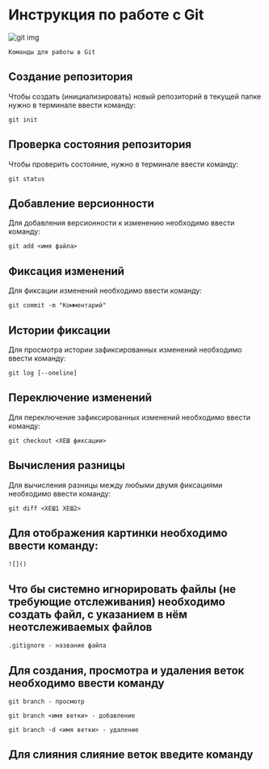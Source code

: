 # Инструкция по работе с Git

![git img](git-logo.png)

    Команды для работы в Git



## Создание репозитория

Чтобы создать (инициализировать) новый репозиторий в текущей папке нужно в терминале ввести команду:

    git init

## Проверка состояния репозитория

Чтобы проверить состояние, нужно в терминале ввести команду:

    git status

## Добавление версионности

Для добавления версионности к изменению необходимо ввести команду:

    git add <имя файла>

## Фиксация изменений

Для фиксации изменений необходимо ввести команду:

    git commit -m "Комментарий"

## Истории фиксации

Для просмотра истории зафиксированных изменений необходимо ввести команду:
    
    git log [--oneline]

## Переключение изменений

Для переключение зафиксированных изменений необходимо ввести команду:
    
    git checkout <ХЕШ фиксации>

## Вычисления разницы 

Для вычисления разницы между любыми двумя фиксациями необходимо ввести команду:

    git diff <ХЕШ1 ХЕШ2>

## Для отображения картинки необходимо ввести команду:

    ![]()

## Что бы системно игнорировать файлы (не требующие отслеживания) необходимо создать файл, с указанием в нём неотслеживаемых файлов

    .gitignore - название файла

## Для создания, просмотра и удаления веток необходимо ввести команду

    git branch - просмотр
    
    git branch <имя ветки> - добавление

    git branch -d <имя ветки> - удаление


## Для слияния слияние веток введите команду
